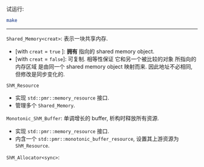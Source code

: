 试运行:

```bash
make
```

_____

`Shared_Memory<creat>`:  表示一块共享内存.
- \[with `creat` = `true` \]:  **拥有** 指向的 shared memory object.
- \[with `creat` = `false`\]:
  可复制.
  相等性保证 它和另一个被比较的对象 所指向的内存区域 是由同一个 shared memory object 映射而来.  因此地址不必相同, 但修改是同步变化的.

`ShM_Resource`
- 实现 `std::pmr::memory_resource` 接口.
- 管理多个 `Shared_Memory`.

`Monotonic_ShM_Buffer`:  单调增长的 buffer, 析构时释放所有资源.
- 实现 `std::pmr::memory_resource` 接口.
- 内含一个 `std::pmr::monotonic_buffer_resource`, 设置其上游资源为 `ShM_Resource`.

`ShM_Allocator<sync>`: 
